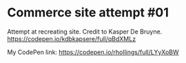 # Commerce site attempt #01

Attempt at recreating site. Credit to Kasper De Bruyne. https://codepen.io/kdbkapsere/full/qBdXMLz 

My CodePen link: https://codepen.io/rhollings/full/LYyXoBW
